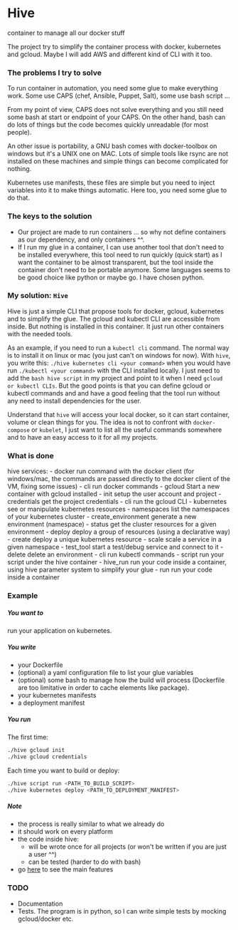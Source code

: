 # Hive

container to manage all our docker stuff

The project try to simplify the container process with docker, kubernetes and gcloud. Maybe I will add AWS and different kind of CLI with it too. 

### The problems I try to solve

To run container in automation, you need some glue to make everything work. Some use CAPS (chef, Ansible, Puppet, Salt), some use bash script ...

From my point of view, CAPS does not solve everything and you still need some bash at start or endpoint of your CAPS. On the other hand, bash can do lots of things but the code becomes quickly unreadable (for most people). 

An other issue is portability, a GNU bash comes with docker-toolbox on windows but it's a UNIX one on MAC. Lots of simple tools like rsync are not installed on these machines and  simple things can become complicated for nothing.

Kubernetes use manifests, these files are simple but you need to inject variables into it to make things automatic. Here too, you need some glue to do that.

### The keys to the solution

- Our project are made to run containers ... so why not define containers as our dependency, and only containers ^^.
- If I run my glue in a container, I can use another tool that don't need to be installed everywhere, this tool need to run quickly (quick start) as I want the container to be almost transparent, but the tool inside the container don't need to be portable anymore. Some languages seems to be good choice like python or maybe go. I have chosen python.

### My solution: `Hive`

Hive is just a simple CLI that propose tools for docker, gcloud, kubernetes and to simplify the glue. The gcloud and kubectl CLI are accessible from inside. But nothing is installed in this container. It just run other containers with the needed tools.
 
As an example, if you need to run a `kubectl cli` command. The normal way is to install it on linux or mac (you just can't on windows for now). With `hive`, you write this: `./hive kubernetes cli <your command>` when you would have run `./kubectl <your command>` with the CLI installed locally. I just need to add the `bash hive script` in my project and point to it when I need `gcloud or kubectl CLIs`. But the good points is that you can define gcloud or kubectl commands and and have a good feeling that the tool run without any need to install dependencies for the user.

Understand that `hive` will access your local docker, so it can start container, volume or clean things for you. The idea is not to confront with `docker-compose` or `kubelet`, I just want to list all the useful commands somewhere and to have an easy access to it for all my projects.

### What is done

hive services:
    - docker                run command with the docker client (for windows/mac, the commands are passed directly to the docker client of the VM, fixing some issues)
       - cli                run docker commands
    - gcloud                Start a new container with gcloud installed
       - init               setup the user account and project
       - credentials        get the project credentials
       - cli                run the gcloud CLI
    - kubernetes            see or manipulate kubernetes resources
       - namespaces         list the namespaces of your kubernetes cluster
       - create_environment generate a new environment (namespace)
       - status             get the cluster resources for a given environment
       - deploy             deploy a group of resources (using a declarative way)
       - create             deploy a unique kubernetes resource
       - scale              scale a service in a given namespace
       - test_tool          start a test/debug service and connect to it
       - delete             delete an environment
       - cli                run kubectl commands
    - script                run your script under the hive container
       - hive_run           run your code inside a container, using hive parameter system to simplify your glue
       - run                run your code inside a container

### Example

##### You want to
run your application on kubernetes.

##### You write
- your Dockerfile
- (optional) a yaml configuration file to list your glue variables
- (optional) some bash to manage how the build will process (Dockerfile are too limitative in order to cache elements like package).
- your kubernetes manifests
- a deployment manifest

##### You run
The first time:
```bash
./hive gcloud init 
./hive gcloud credentials
```

Each time you want to build or deploy:
```bash
./hive script run <PATH_TO_BUILD_SCRIPT>
./hive kubernetes deploy <PATH_TO_DEPLOYMENT_MANIFEST>
```

##### Note
- the process is really similar to what we already do
- it should work on every platform
- the code inside hive:
   - will be wrote once for all projects (or won't be written if you are just a user ^^)
   - can be tested (harder to do with bash)
- go [here](docs/features) to see the main features

### TODO

- Documentation
- Tests. The program is in python, so I can write simple tests by mocking gcloud/docker etc.

